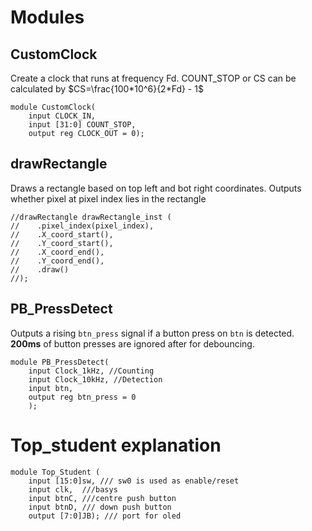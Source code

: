 # Modules

## CustomClock
Create a clock that runs at frequency Fd. COUNT_STOP or CS can be calculated by 
$CS=\frac{100*10^6}{2*Fd} - 1$

```
module CustomClock(
    input CLOCK_IN,
    input [31:0] COUNT_STOP,
    output reg CLOCK_OUT = 0);
```

## drawRectangle
Draws a rectangle based on top left and bot right coordinates. Outputs whether pixel at pixel index lies in the rectangle

```
//drawRectangle drawRectangle_inst (
//    .pixel_index(pixel_index),
//    .X_coord_start(),
//    .Y_coord_start(),
//    .X_coord_end(),
//    .Y_coord_end(),
//    .draw()
//);

```

## PB_PressDetect
Outputs a rising `btn_press` signal if a button press on `btn` is detected. **200ms** of button presses are ignored after for debouncing.

```
module PB_PressDetect(
    input Clock_1kHz, //Counting
    input Clock_10kHz, //Detection
    input btn,
    output reg btn_press = 0
    );
```

# Top_student explanation

```
module Top_Student (
    input [15:0]sw, /// sw0 is used as enable/reset
    input clk,  ///basys
    input btnC, ///centre push button
    input btnD, /// down push button
    output [7:0]JB); /// port for oled
```

